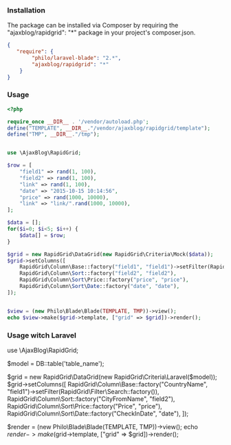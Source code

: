 ### Installation 
The package can be installed via Composer by requiring the "ajaxblog/rapidgrid": "*" package in your project's composer.json.

```json
{
   "require": {
        "philo/laravel-blade": "2.*",
        "ajaxblog/rapidgrid": "*"
    }
}
```
### Usage

```php
<?php

require_once __DIR__ . '/vendor/autoload.php';
define("TEMPLATE", __DIR__."/vendor/ajaxblog/rapidgrid/template");
define("TMP", __DIR__."/tmp");


use \AjaxBlog\RapidGrid;

$row = [
    "field1" => rand(1, 100),
    "field2" => rand(1, 100),
    "link" => rand(1, 100),
    "date" => "2015-10-15 10:14:56",
    "price" => rand(1000, 10000),
    "link" => "link/".rand(1000, 10000),
];

$data = [];
for($i=0; $i<5; $i++) {
    $data[] = $row;
}

$grid = new RapidGrid\DataGrid(new RapidGrid\Criteria\Mock($data));
$grid->setColumns([
    RapidGrid\Column\Base::factory("field1", "field1")->setFilter(RapidGrid\Filter\Search::factory()),
    RapidGrid\Column\Sort::factory("field2", "field2"),
    RapidGrid\Column\Sort\Price::factory("price", "price"),
    RapidGrid\Column\Sort\Date::factory("date", "date"),
]);


$view = (new Philo\Blade\Blade(TEMPLATE, TMP))->view();
echo $view->make($grid->template, ["grid" => $grid])->render();

```

### Usage witch Laravel


use \AjaxBlog\RapidGrid;

$model = DB::table('table_name');

$grid = new RapidGrid\DataGrid(new RapidGrid\Criteria\Laravel($model));
$grid->setColumns([
    RapidGrid\Column\Base::factory("CountryName", "field1")->setFilter(RapidGrid\Filter\Search::factory()),
    RapidGrid\Column\Sort::factory("CityFromName", "field2"),
    RapidGrid\Column\Sort\Price::factory("Price", "price"),
    RapidGrid\Column\Sort\Date::factory("CheckInDate", "date"),
]);


$render = (new Philo\Blade\Blade(TEMPLATE, TMP))->view();
echo $render->make($grid->template, ["grid" => $grid])->render();
